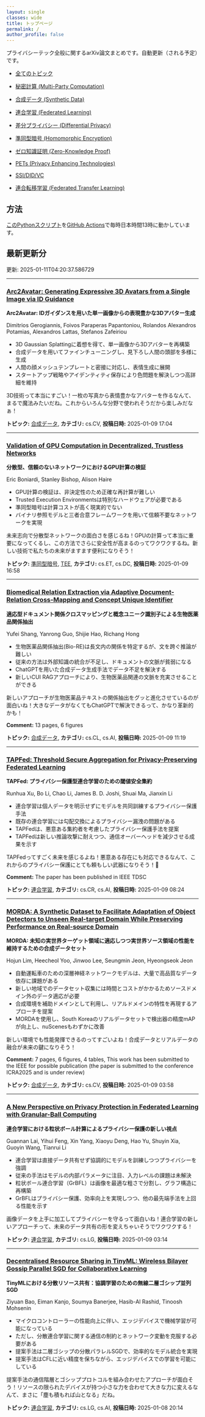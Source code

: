 ```yaml
---
layout: single
classes: wide
title: トップページ
permalink: /
author_profile: false
---
```


プライバシーテック全般に関するarXiv論文まとめです。自動更新（される予定）です。

- [全てのトピック](all/)

- [秘密計算 (Multi-Party Computation)](mpc/)
- [合成データ (Synthetic Data)](sd/)
- [連合学習 (Federated Learning)](fl/)
- [差分プライバシー (Differential Privacy)](dp/)
- [準同型暗号 (Homomorphic Encryption)](he/)
- [ゼロ知識証明 (Zero-Knowledge Proof)](zkp/)
- [PETs (Privacy Enhancing Technologies)](pets/)
- [SSI/DID/VC](ssi/)
- [連合転移学習 (Federated Transfer Learning)](ftl/)


## 方法

[このPythonスクリプト](https://github.com/haruhisa-enomoto/arxiv-privacy-tech/tree/main/scripts)を[GitHub Actions](https://github.com/haruhisa-enomoto/arxiv-privacy-tech/blob/main/.github/workflows/update.yaml)で毎時日本時間13時に動かしています。

## 最新更新分

更新: 2025-01-11T04:20:37.586729

- - -

### [Arc2Avatar: Generating Expressive 3D Avatars from a Single Image via ID Guidance](http://arxiv.org/abs/2501.05379)

**Arc2Avatar: IDガイダンスを用いた単一画像からの表現豊かな3Dアバター生成**

Dimitrios Gerogiannis, Foivos Paraperas Papantoniou, Rolandos Alexandros Potamias, Alexandros Lattas, Stefanos Zafeiriou

- 3D Gaussian Splattingに着想を得て、単一画像から3Dアバターを再構築
- 合成データを用いてファインチューニングし、見下ろし人間の頭部を多様に生成
- 人間の顔メッシュテンプレートと密接に対応し、表情生成に展開
- スタートアップ戦略やアイデンティティ保存により色問題を解決しつつ高詳細を維持

3D技術って本当にすごい！一枚の写真から表情豊かなアバターを作るなんて、まるで魔法みたいだね。これからいろんな分野で使われそうだから楽しみだなぁ！



**トピック:** [合成データ](sd), **カテゴリ:** cs.CV, **投稿日時:** 2025-01-09 17:04

- - -

### [Validation of GPU Computation in Decentralized, Trustless Networks](http://arxiv.org/abs/2501.05374)

**分散型、信頼のないネットワークにおけるGPU計算の検証**

Eric Boniardi, Stanley Bishop, Alison Haire

- GPU計算の検証は、非決定性のため正確な再計算が難しい
- Trusted Execution Environmentsは特別なハードウェアが必要である
- 準同型暗号は計算コストが高く現実的でない
- バイナリ参照モデルと三者合意フレームワークを用いて信頼不要なネットワークを実現

未来志向で分散型ネットワークの面白さを感じるね！GPUの計算って本当に重要になってくるし、この方法でさらに安全性が高まるのってワクワクするね。新しい技術で私たちの未来がますます便利になりそう！



**トピック:** [準同型暗号](he), [TEE](tee), **カテゴリ:** cs.ET, cs.DC, **投稿日時:** 2025-01-09 16:58

- - -

### [Biomedical Relation Extraction via Adaptive Document-Relation Cross-Mapping and Concept Unique Identifier](http://arxiv.org/abs/2501.05155)

**適応型ドキュメント関係クロスマッピングと概念ユニーク識別子による生物医薬品関係抽出**

Yufei Shang, Yanrong Guo, Shijie Hao, Richang Hong

- 生物医薬品関係抽出(Bio-RE)は長文内の関係を特定するが、文を跨ぐ推論が難しい
- 従来の方法は外部知識の統合が不足し、ドキュメントの文脈が貧弱になる
- ChatGPTを用いた合成データ生成手法でデータ不足を解決する
- 新しいCUI RAGアプローチにより、生物医薬品関連の文脈を充実させることができる

新しいアプローチが生物医薬品テキストの関係抽出をグッと進化させているのが面白いね！大きなデータがなくてもChatGPTで解決できるって、かなり革新的かも！

**Comment:** 13 pages, 6 figures

**トピック:** [合成データ](sd), **カテゴリ:** cs.CL, cs.AI, **投稿日時:** 2025-01-09 11:19

- - -

### [TAPFed: Threshold Secure Aggregation for Privacy-Preserving Federated Learning](http://arxiv.org/abs/2501.05053)

**TAPFed: プライバシー保護型連合学習のための閾値安全集約**

Runhua Xu, Bo Li, Chao Li, James B. D. Joshi, Shuai Ma, Jianxin Li

- 連合学習は個人データを明示せずにモデルを共同訓練するプライバシー保護手法
- 既存の連合学習には勾配交換によるプライバシー漏洩の問題がある
- TAPFedは、悪意ある集約者を考慮したプライバシー保護手法を提案
- TAPFedは新しい推論攻撃に耐えつつ、通信オーバーヘッドを減少させる成果を示す

TAPFedってすごく未来を感じるよね！悪意ある存在にも対応できるなんて、これからのプライバシー保護にとても頼もしい武器になりそう！🥰

**Comment:** The paper has been published in IEEE TDSC

**トピック:** [連合学習](fl), **カテゴリ:** cs.CR, cs.AI, **投稿日時:** 2025-01-09 08:24

- - -

### [MORDA: A Synthetic Dataset to Facilitate Adaptation of Object Detectors to Unseen Real-target Domain While Preserving Performance on Real-source Domain](http://arxiv.org/abs/2501.04950)

**MORDA: 未知の実世界ターゲット領域に適応しつつ実世界ソース領域の性能を維持するための合成データセット**

Hojun Lim, Heecheol Yoo, Jinwoo Lee, Seungmin Jeon, Hyeongseok Jeon

- 自動運転車のための深層神経ネットワークモデルは、大量で高品質なデータ依存に課題がある
- 新しい地域でのデータセット収集には時間とコストがかかるためソースドメイン外のデータ適応が必要
- 合成環境を補助ドメインとして利用し、リアルドメインの特性を再現するアプローチを提案
- MORDAを使用し、South Koreaのリアルデータセットで検出器の精度mAPが向上し、nuScenesもわずかに改善

新しい環境でも性能発揮できるのってすごいよね！合成データとリアルデータの融合が未来の鍵になりそう！

**Comment:** 7 pages, 6 figures, 4 tables, This work has been submitted to the   IEEE for possible publication (the paper is submitted to the conference   ICRA2025 and is under review)

**トピック:** [合成データ](sd), **カテゴリ:** cs.CV, **投稿日時:** 2025-01-09 03:58

- - -

### [A New Perspective on Privacy Protection in Federated Learning with Granular-Ball Computing](http://arxiv.org/abs/2501.04940)

**連合学習における粒状ボール計算によるプライバシー保護の新しい視点**

Guannan Lai, Yihui Feng, Xin Yang, Xiaoyu Deng, Hao Yu, Shuyin Xia, Guoyin Wang, Tianrui Li

- 連合学習は直接データ共有せず協調的にモデルを訓練しつつプライバシーを強調
- 従来の手法はモデルの内部パラメータに注目、入力レベルの課題は未解決
- 粒状ボール連合学習（GrBFL）は画像を最適な粗さで分割し、グラフ構造に再構築
- GrBFLはプライバシー保護、効率向上を実現しつつ、他の最先端手法を上回る性能を示す

画像データを上手に加工してプライバシーを守るって面白いね！連合学習の新しいアプローチって、未来のデータ共有の形を変えちゃいそうでワクワクする！



**トピック:** [連合学習](fl), **カテゴリ:** cs.LG, **投稿日時:** 2025-01-09 03:14

- - -

### [Decentralised Resource Sharing in TinyML: Wireless Bilayer Gossip Parallel SGD for Collaborative Learning](http://arxiv.org/abs/2501.04817)

**TinyMLにおける分散リソース共有：協調学習のための無線二層ゴシップ並列SGD**

Ziyuan Bao, Eiman Kanjo, Soumya Banerjee, Hasib-Al Rashid, Tinoosh Mohsenin

- マイクロコントローラーの性能向上に伴い、エッジデバイスで機械学習が可能になっている
- ただし、分散連合学習に関する通信の制約とネットワーク変動を克服する必要がある
- 提案手法は二層ゴシップの分散パラレルSGDで、効率的なモデル統合を実現
- 提案手法はCFLに近い精度を保ちながら、エッジデバイスでの学習を可能にしている

提案手法の通信階層とゴシッププロトコルを組み合わせたアプローチが面白そう！リソースの限られたデバイスが持つ小さな力を合わせて大きな力に変えるなんて、まさに「塵も積もれば山となる」だね。



**トピック:** [連合学習](fl), **カテゴリ:** cs.LG, cs.AI, **投稿日時:** 2025-01-08 20:14
